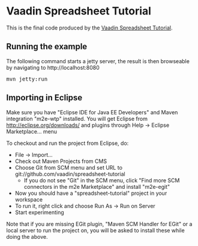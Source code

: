 Vaadin Spreadsheet Tutorial
==============

This is the final code produced by the [Vaadin Spreadsheet Tutorial](https://vaadin.com/wiki/-/wiki/-/Vaadin+Spreadsheet+Tutorial).


Running the example
-------------------
The following command starts a jetty server, the result is then browseable by navigating to http://localhost:8080
<pre>mvn jetty:run</pre>


Importing in Eclipse
--------------------
Make sure you have "Eclipse IDE for Java EE Developers" and Maven integration "m2e-wtp" installed. You will get Eclipse from http://eclipse.org/downloads/ and plugins through Help -> Eclipse Marketplace... menu

To checkout and run the project from Eclipse, do:
- File -> Import...
- Check out Maven Projects from CMS
- Choose Git from SCM menu and set URL to git://github.com/vaadin/spreadsheet-tutorial
  - If you do not see "Git" in the SCM menu, click "Find more SCM connectors in the m2e Marketplace" and install "m2e-egit"
- Now you should have a "spreadsheet-tutorial" project in your workspace
- To run it, right click and choose Run As -> Run on Server
- Start experimenting

Note that if you are missing EGit plugin, "Maven SCM Handler for EGit" or a local server to run the project on, you will be asked to install these while doing the above.